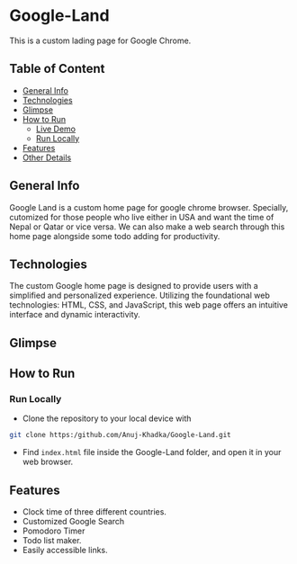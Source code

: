 # Google-Land
This is a custom lading page for Google Chrome.

## Table of Content 
- [General Info](#general-info)
- [Technologies](#technologies)
- [Glimpse](#glimpse)
- [How to Run](#how-to-run)
    - [Live Demo](#live-demo)
    - [Run Locally](#run-locally)
- [Features](#features)
- [Other Details](#other-details)

## General Info
Google Land is a custom home page for google chrome browser. Specially, cutomized for those people who live either in USA and want the time of Nepal or Qatar or vice versa. We can also make a web search through this home page alongside some todo adding for productivity.

## Technologies
The custom Google home page is designed to provide users with a simplified and personalized experience. Utilizing the foundational web technologies: HTML, CSS, and JavaScript, this web page offers an intuitive interface and dynamic interactivity.

## Glimpse

## How to Run
### Run Locally
- Clone the repository to your local device with
```bash
git clone https:/github.com/Anuj-Khadka/Google-Land.git
```
- Find `index.html` file inside the Google-Land folder, and open it in your web browser.

## Features
- Clock time of three different countries.
- Customized Google Search
- Pomodoro Timer
- Todo list maker.
- Easily accessible links.
